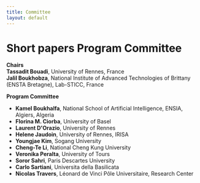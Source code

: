 ```yaml
---
title: Committee
layout: default
---
```


# Short papers Program Committee

**Chairs**<br>
**Tassadit Bouadi**, University of Rennes, France<br>
**Jalil	Boukhobza**, National Institute of Advanced Technologies of Brittany (ENSTA Bretagne), Lab-STICC, France<br>

**Program Committee**<br>

* **Kamel Boukhalfa**, National School of Artificial Intelligence, ENSIA, Algiers, Algeria<br>
* **Florina M. Ciorba**, University of Basel<br>
* **Laurent D'Orazio**, University of Rennes<br>
* **Helene Jaudoin**, University of Rennes, IRISA<br>
* **Youngjae	Kim**, Sogang University<br>
* **Cheng-Te Li**, National Cheng Kung University<br>
* **Veronika Peralta**, University of Tours<br>
* **Soror Sahri**, Paris Descartes University<br>
* **Carlo Sartiani**, Universita della Basilicata<br>
* **Nicolas Travers**, Léonard de Vinci Pôle Universitaire, Research Center<br>
